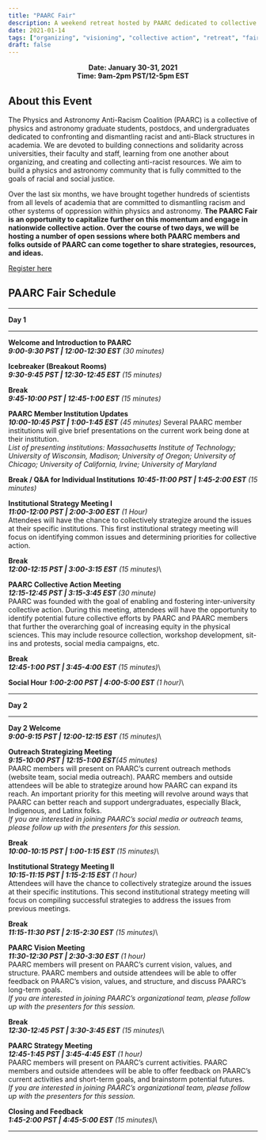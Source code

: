 ```yaml
---
title: "PAARC Fair"
description: A weekend retreat hosted by PAARC dedicated to collective strategizing on DEI issues across universities
date: 2021-01-14
tags: ["organizing", "visioning", "collective action", "retreat", "fair"]
draft: false
---
```


**<div align="center">Date: January 30-31, 2021</div>**
**<div align="center">Time: 9am-2pm PST/12-5pm EST</div>**

About this Event
--------
The Physics and Astronomy Anti-Racism Coalition (PAARC) is a collective of physics and astronomy graduate students, postdocs, and undergraduates dedicated to confronting and dismantling racist and anti-Black structures in academia. We are devoted to building connections and solidarity across universities, their faculty and staff, learning from one another about organizing, and creating and collecting anti-racist resources. We aim to build a physics and astronomy community that is fully committed to the goals of racial and social justice.

Over the last six months, we have brought together hundreds of scientists from all levels of academia that are committed to dismantling racism and other systems of oppression within physics and astronomy. **The PAARC Fair is an opportunity to capitalize further on this momentum and engage in nationwide collective action. Over the course of two days, we will be hosting a number of open sessions where both PAARC members and folks outside of PAARC can come together to share strategies, resources, and ideas.**

[Register here](https://www.eventbrite.com/e/paarc-fair-tickets-136738371149)

PAARC Fair Schedule
-------------

-------------

**Day 1**

--------------
 **Welcome and Introduction to PAARC**\
 ***9:00-9:30 PST | 12:00-12:30 EST** (30 minutes)*

**Icebreaker (Breakout Rooms)**\
***9:30-9:45 PST | 12:30-12:45 EST** (15 minutes)*

**Break**\
***9:45-10:00 PST | 12:45-1:00 EST** (15 minutes)*

**PAARC Member Institution Updates**\
***10:00-10:45 PST | 1:00-1:45 EST** (45 minutes)*
Several PAARC member institutions will give brief presentations on the current work being done at their institution.\
*List of presenting institutions: Massachusetts Institute of Technology; University of Wisconsin, Madison; University of Oregon; University of Chicago; University of California, Irvine; University of Maryland*

**Break / Q&A for Individual Institutions**
***10:45-11:00 PST | 1:45-2:00 EST** (15 minutes)*

**Institutional Strategy Meeting I**\
***11:00-12:00 PST | 2:00-3:00 EST** (1 Hour)*\
Attendees will have the chance to collectively strategize around the issues at their specific institutions. This first institutional strategy meeting will focus on identifying common issues and determining priorities for collective action.

**Break**\
***12:00-12:15 PST | 3:00-3:15 EST** (15 minutes)*\

**PAARC Collective Action Meeting**\
***12:15-12:45 PST | 3:15-3:45 EST** (30 minute)*\
PAARC was founded with the goal of enabling and fostering inter-university collective action. During this meeting, attendees will have the opportunity to identify potential future collective efforts by PAARC and PAARC members that further the overarching goal of increasing equity in the physical sciences. This may include resource collection, workshop development, sit-ins and protests, social media campaigns, etc.

**Break**\
***12:45-1:00 PST | 3:45-4:00 EST** (15 minutes)*\

**Social Hour**
***1:00-2:00 PST | 4:00-5:00 EST** (1 hour)*\

----------

**Day 2**

--------------
**Day 2 Welcome**\
***9:00-9:15 PST | 12:00-12:15 EST** (15 minutes)*\

**Outreach Strategizing Meeting**\
***9:15-10:00 PST | 12:15-1:00 EST**(45 minutes)*\
PAARC members will present on PAARC’s current outreach methods (website team, social media outreach). PAARC members and outside attendees will be able to strategize around how PAARC can expand its reach. An important priority for this meeting will revolve around ways that PAARC can better reach and support undergraduates, especially Black, Indigenous, and Latinx folks.\
*If you are interested in joining PAARC’s social media or outreach teams, please follow up with the presenters for this session.*

**Break**\
***10:00-10:15 PST | 1:00-1:15 EST** (15 minutes)*\

**Institutional Strategy Meeting II**\
***10:15-11:15 PST | 1:15-2:15 EST** (1 hour)*\
Attendees will have the chance to collectively strategize around the issues at their specific institutions. This second institutional strategy meeting will focus on compiling successful strategies to address the issues from previous meetings.

**Break**\
***11:15-11:30 PST | 2:15-2:30 EST** (15 minutes)*\

**PAARC Vision Meeting**\
***11:30-12:30 PST | 2:30-3:30 EST** (1 hour)*\
PAARC members will present on PAARC’s current vision, values, and structure. PAARC members and outside attendees will be able to offer feedback on PAARC’s vision, values, and structure, and discuss PAARC’s long-term goals.\
*If you are interested in joining PAARC’s organizational team, please follow up with the presenters for this session.*

**Break**\
***12:30-12:45 PST | 3:30-3:45 EST** (15 minutes)*\

**PAARC Strategy Meeting**\
***12:45-1:45 PST | 3:45-4:45 EST** (1 hour)*\
PAARC members will present on PAARC’s current activities. PAARC members and outside attendees will be able to offer feedback on PAARC’s current activities and short-term goals, and brainstorm potential futures.\
*If you are interested in joining PAARC’s organizational team, please follow up with the presenters for this session.*

**Closing and Feedback**\
***1:45-2:00 PST | 4:45-5:00 EST** (15 minutes)*\

----------

